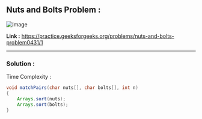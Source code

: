 ## Nuts and Bolts Problem :

![image](https://user-images.githubusercontent.com/23376002/174430041-1e3c3412-ccdb-4b06-a632-a997a4943898.png)


**Link :** https://practice.geeksforgeeks.org/problems/nuts-and-bolts-problem0431/1


------------------------------------------------------------------------------------------------------------------------------------------------------


### Solution :

Time Complexity :


```java
void matchPairs(char nuts[], char bolts[], int n) 
{
    Arrays.sort(nuts);
    Arrays.sort(bolts);
}
```



